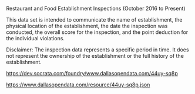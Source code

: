 
Restaurant and Food Establishment Inspections (October 2016 to Present)

This data set is intended to communicate the name of establishment, the physical location of the establishment, the date the inspection was conducted, the overall score for the inspection, and the point deduction for the individual violations.

Disclaimer: The inspection data represents a specific period in time. It does not represent the ownership of the establishment or the full history of the establishment.

https://dev.socrata.com/foundry/www.dallasopendata.com/44uy-sq8p

https://www.dallasopendata.com/resource/44uy-sq8p.json

